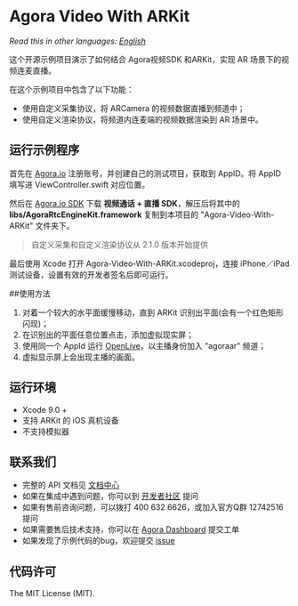 # Agora Video With ARKit

*Read this in other languages: [English](README.md)*

这个开源示例项目演示了如何结合 Agora视频SDK 和ARKit，实现 AR 场景下的视频连麦直播。

在这个示例项目中包含了以下功能：

- 使用自定义采集协议，将 ARCamera 的视频数据直播到频道中；
- 使用自定义渲染协议，将频道内连麦端的视频数据渲染到 AR 场景中。

## 运行示例程序
首先在 [Agora.io](https://dashboard.agora.io/cn/signup/) 注册账号，并创建自己的测试项目，获取到 AppID。将 AppID 填写进 ViewController.swift 对应位置。

然后在 [Agora.io SDK](https://www.agora.io/cn/blog/download/) 下载 **视频通话 + 直播 SDK**，解压后将其中的 **libs/AgoraRtcEngineKit.framework** 复制到本项目的 "Agora-Video-With-ARKit" 文件夹下。

> 自定义采集和自定义渲染协议从 2.1.0 版本开始提供

最后使用 Xcode 打开 Agora-Video-With-ARKit.xcodeproj，连接 iPhone／iPad 测试设备，设置有效的开发者签名后即可运行。

##使用方法
1. 对着一个较大的水平面缓慢移动，直到 ARKit 识别出平面(会有一个红色矩形闪现)；
2. 在识别出的平面任意位置点击，添加虚拟现实屏；
3. 使用同一个 AppId 运行 [OpenLive](https://github.com/AgoraIO/OpenLive-iOS)，以主播身份加入 "agoraar" 频道；
4. 虚拟显示屏上会出现主播的画面。

## 运行环境
* Xcode 9.0 +
* 支持 ARKit 的 iOS 真机设备
* 不支持模拟器

## 联系我们

- 完整的 API 文档见 [文档中心](https://docs.agora.io/cn/)
- 如果在集成中遇到问题，你可以到 [开发者社区](https://dev.agora.io/cn/) 提问
- 如果有售前咨询问题，可以拨打 400 632 6626，或加入官方Q群 12742516 提问
- 如果需要售后技术支持，你可以在 [Agora Dashboard](https://dashboard.agora.io) 提交工单
- 如果发现了示例代码的bug，欢迎提交 [issue](https://github.com/AgoraIO/Agora-Video-With-ARKit/issues)

## 代码许可

The MIT License (MIT).
